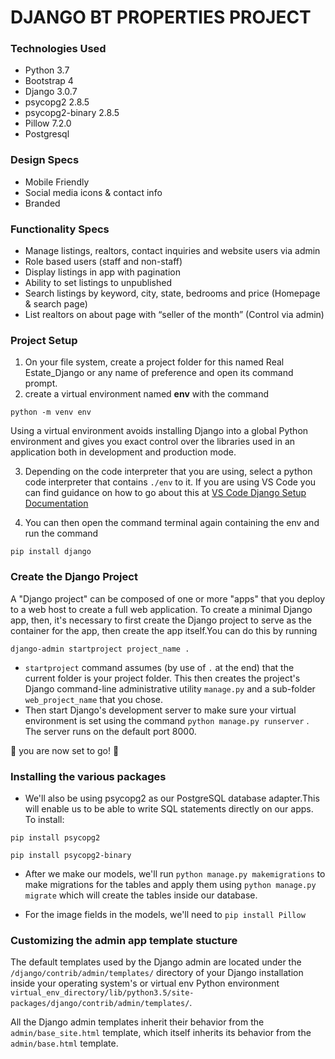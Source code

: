 # DJANGO BT PROPERTIES PROJECT
### Technologies Used
* Python 3.7
* Bootstrap 4
* Django 3.0.7
* psycopg2 2.8.5
* psycopg2-binary 2.8.5
* Pillow 7.2.0
* Postgresql

### Design Specs
* Mobile Friendly
* Social media icons & contact info
* Branded

### Functionality Specs
* Manage listings, realtors, contact inquiries and website users via admin
* Role based users (staff and non-staff)
* Display listings in app with pagination
* Ability to set listings to unpublished
* Search listings by keyword, city, state, bedrooms and price (Homepage & search page)
* List realtors on about page with “seller of the month” (Control via admin)



### Project Setup
1. On your file system, create a project folder for this named Real Estate_Django or any name of preference and open its command prompt.
2. create a virtual environment named **env** with the command 
```
python -m venv env
```
Using a virtual environment avoids installing Django into a global Python environment and gives you exact control over the libraries used in an application both in development and production mode.

3. Depending on the code interpreter that you are using, select a python code interpreter that contains ```./env``` to it.
If you are using VS Code you can find guidance on how to go about this at [VS Code Django Setup Documentation](https://code.visualstudio.com/docs/python/tutorial-django)

4. You can then open the command terminal again containing the env and run the command
```
pip install django
```
### Create the Django Project
A "Django project" can be composed of one or more "apps" that you deploy to a web host to create a full web application.
To create a minimal Django app, then, it's necessary to first create the Django project to serve as the container for the app, then create the app itself.You can do this by running
```
django-admin startproject project_name .
```
* ```startproject``` command assumes (by use of ```.``` at the end) that the current folder is your project folder.
This then creates the project's Django command-line administrative utility ```manage.py``` and a sub-folder ```web_project_name``` that you chose.
* Then start Django's development server to make sure your virtual environment is set using the command ```python manage.py runserver``` . The server runs on the default port 8000. 

:rocket: you are now set to go! :tada:

### Installing the various packages
* We'll also be using psycopg2 as our PostgreSQL database adapter.This will enable us to be able to write SQL statements directly on our apps. To install:
```
pip install psycopg2
```
```
pip install psycopg2-binary
```
* After we make our models, we'll run ```python manage.py makemigrations``` to make migrations for the tables and apply them using ```python manage.py migrate``` which will create the tables inside our database.

* For the image fields in the models, we'll need to ```pip install Pillow```

### Customizing the admin app template stucture
The default templates used by the Django admin are located under the ``` /django/contrib/admin/templates/``` directory of your Django installation inside your operating system's or virtual env Python environment ```virtual_env_directory/lib/python3.5/site-packages/django/contrib/admin/templates/```.

All the Django admin templates inherit their behavior from the ```admin/base_site.html``` template, which itself inherits its behavior from the ```admin/base.html``` template.
